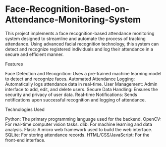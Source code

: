# Face-Recognition-Based-on-Attendance-Monitoring-System

This project implements a face recognition-based attendance monitoring system designed to streamline and automate the process of tracking attendance. Using advanced facial recognition technology, this system can detect and recognize registered individuals and log their attendance in a secure and efficient manner.

Features

Face Detection and Recognition: Uses a pre-trained machine learning model to detect and recognize faces.
Automated Attendance Logging: Automatically logs attendance data in real-time.
User Management: Admin interface to add, edit, and delete users.
Secure Data Handling: Ensures the security and privacy of user data.
Real-time Notifications: Sends notifications upon successful recognition and logging of attendance.

Technologies Used

Python: The primary programming language used for the backend.
OpenCV: For real-time computer vision tasks.
dlib: For machine learning and data analysis.
Flask: A micro web framework used to build the web interface.
SQLite: For storing attendance records.
HTML/CSS/JavaScript: For the front-end interface.
